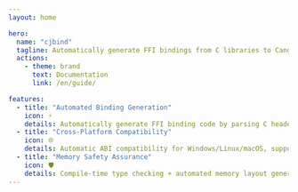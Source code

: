 ```yaml
---
layout: home

hero:
  name: "cjbind"
  tagline: Automatically generate FFI bindings from C libraries to Cangjie
  actions:
    - theme: brand
      text: Documentation
      link: /en/guide/

features:
  - title: "Automated Binding Generation"
    icon: ⚡
    details: Automatically generate FFI binding code by parsing C header files, eliminating manual glue code
  - title: "Cross-Platform Compatibility"
    icon: 🌐
    details: Automatic ABI compatibility for Windows/Linux/macOS, supporting x64/ARM architectures for multi-platform adaptation
  - title: "Memory Safety Assurance"
    icon: 🛡️
    details: Compile-time type checking + automated memory layout generation
---
```


